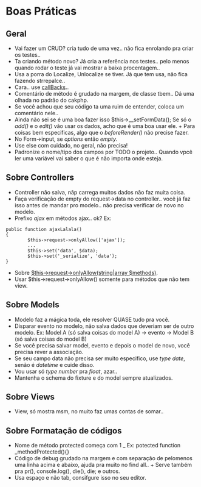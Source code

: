 Boas Práticas
==============

## Geral
* Vai fazer um CRUD? cria tudo de uma vez.. não fica enrolando pra criar os testes..
* Ta criando método novo? Já cria a referência nos testes.. pelo menos quando rodar o teste já vai mostrar a baixa procentagem..
* Usa a porra do Localize, Unlocalize se tiver. Já que tem usa, não fica fazendo strrepalce..
* Cara.. use [callBacks](http://book.cakephp.org/2.0/en/models/callback-methods.html)..
* Comentário de método é grudado na margem, de classe tbem.. Dá uma olhada no padrão do cakphp.
* Se você achou que seu código ta uma ruim de entender, coloca um comentário nele..
* Ainda não sei se é uma boa fazer isso $this->__setFormData(); Se só o *add()* e o *edit()* vão usar os dados, acho que é uma boa usar ele.
        + Para coisas bem especificas, algo que o *beforeRender()* não precise fazer.
* No Form->input, se *options* então *empty*.
* Use else com cuidado, no geral, não precisa!
* Padronize o nome/tipo dos campos por TODO o projeto.. Quando vpcê ler uma variável vai saber o que é não importa onde esteja.

## Sobre Controllers
* Controller não salva, nãp carrega muitos dados não faz muita coisa.
* Faça verificação de empty do request->data no controller.. você já faz isso antes de mandar pro modelo.. não precisa verificar de novo no modelo.
* Prefixo *ajax* em métodos ajax.. ok?
    Ex:
```
public function ajaxLalala()
{
        $this->request->onlyAllow(['ajax']);
        ...
        $this->set('data', $data);
        $this->set('_serialize', 'data');
}
```
* Sobre [$this->request->onlyAllow(string|array $methods)](http://api.cakephp.org/2.4/class-CakeRequest.html#_onlyAllow).
* Usar $this->request->onlyAllow() somente para métodos que não tem view.

## Sobre Models
* Modelo faz a mágica toda, ele resolver QUASE tudo pra você.
* Disparar evento no modelo, não salva dados que deveriam ser de outro modelo.
        Ex: Model A (só salva coisas do model A) -> evento -> Model B (só salva coisas do model B)
* Se você precisa salvar model, evento e depois o model de novo, você precisa rever a associação.
* Se seu campo data não precisa ser muito especifico, use *type date*, senão é *datetime* e cuide disso.
* Vou usar só *type number* pra *float*, azar..
* Mantenha o schema do fixture e do model sempre atualizados.

## Sobre Views
* View, só mostra msm, no muito faz umas contas de somar..

## Sobre Formatação de códigos
* Nome de método protected começa com 1 _
        Ex: potected function _methodProtected(){}
* Código de debug grudado na margem e com separação de pelomenos uma linha acima e abaixo, ajuda pra muito no find all..
        + Serve também pra pr(), console.log(), die(), die; e outros.
* Usa espaço e não tab, consifgure isso no seu editor.
